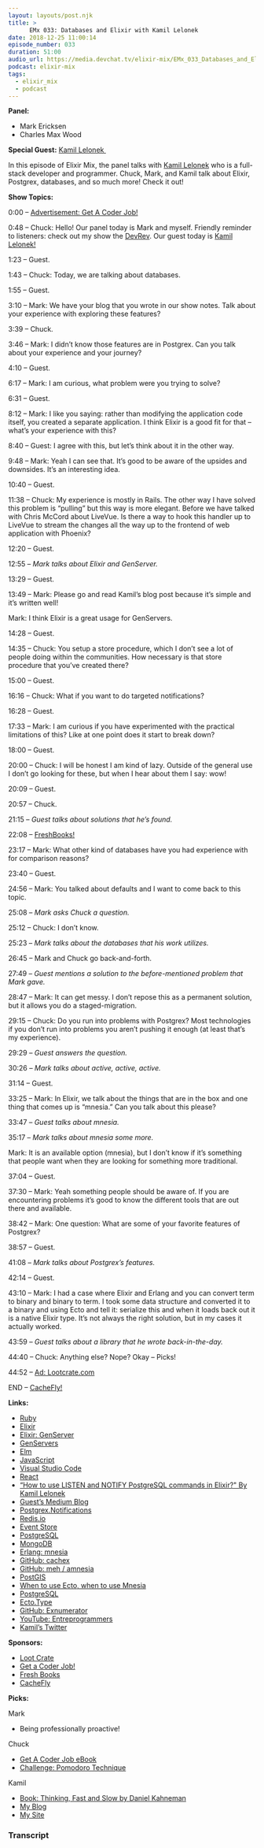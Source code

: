 ```yaml
---
layout: layouts/post.njk
title: >
      EMx 033: Databases and Elixir with Kamil Lelonek
date: 2018-12-25 11:00:14
episode_number: 033
duration: 51:00
audio_url: https://media.devchat.tv/elixir-mix/EMx_033_Databases_and_Elixir_with%20Kamil_Lelonek.mp3
podcast: elixir-mix
tags: 
  - elixir_mix
  - podcast
---
```


 **Panel:**

- Mark Ericksen
- Charles Max Wood

**Special Guest:** [Kamil Lelonek&nbsp;](https://twitter.com/kamillelonek?lang=en)

In this episode of Elixir Mix, the panel talks with [Kamil Lelonek](https://twitter.com/kamillelonek?lang=en) who is a full-stack developer and programmer. Chuck, Mark, and Kamil talk about Elixir, Postgrex, databases, and so much more! Check it out!

**Show Topics:**

0:00 – [Advertisement: Get A Coder Job!](https://devchat.tv/get-a-coder-job/)&nbsp;

0:48 – Chuck: Hello! Our panel today is Mark and myself. Friendly reminder to listeners: check out my show the [DevRev](https://thedevrev.com). Our guest today is [Kamil Lelonek!](https://twitter.com/KamilLelonek?lang=en)

1:23 – Guest.

1:43 – Chuck: Today, we are talking about databases.

1:55 – Guest.

3:10 – Mark: We have your blog that you wrote in our show notes. Talk about your experience with exploring these features?

3:39 – Chuck.

3:46 – Mark: I didn’t know those features are in Postgrex. Can you talk about your experience and your journey?

4:10 – Guest.

6:17 – Mark: I am curious, what problem were you trying to solve?

6:31 – Guest.

8:12 – Mark: I like you saying: rather than modifying the application code itself, you created a separate application. I think Elixir is a good fit for that – what’s your experience with this?

8:40 – Guest: I agree with this, but let’s think about it in the other way.

9:48 – Mark: Yeah I can see that. It’s good to be aware of the upsides and downsides. It’s an interesting idea.

10:40 – Guest.

11:38 – Chuck: My experience is mostly in Rails. The other way I have solved this problem is “pulling” but this way is more elegant. Before we have talked with Chris McCord about LiveVue. Is there a way to hook this handler up to LiveVue to stream the changes all the way up to the frontend of web application with Phoenix?

12:20 – Guest.

12:55 – _Mark talks about Elixir and GenServer._

13:29 – Guest.

13:49 – Mark: Please go and read Kamil’s blog post because it’s simple and it’s written well!

Mark: I think Elixir is a great usage for GenServers.

14:28 – Guest.

14:35 – Chuck: You setup a store procedure, which I don’t see a lot of people doing within the communities. How necessary is that store procedure that you’ve created there?

15:00 – Guest.

16:16 – Chuck: What if you want to do targeted notifications?

16:28 – Guest.

17:33 – Mark: I am curious if you have experimented with the practical limitations of this? Like at one point does it start to break down?

18:00 – Guest.

20:00 – Chuck: I will be honest I am kind of lazy. Outside of the general use I don’t go looking for these, but when I hear about them I say: wow!

20:09 – Guest.

20:57 – Chuck.

21:15 – _Guest talks about solutions that he’s found._

22:08 – [FreshBooks!](https://www.freshbooks.com)

23:17 – Mark: What other kind of databases have you had experience with for comparison reasons?

23:40 – Guest.

24:56 – Mark: You talked about defaults and I want to come back to this topic.

25:08 – _Mark asks Chuck a question._

25:12 – Chuck: I don’t know.

25:23 – _Mark talks about the databases that his work utilizes._

26:45 – Mark and Chuck go back-and-forth.

27:49 – _Guest mentions a solution to the before-mentioned problem that Mark gave._

28:47 – Mark: It can get messy. I don’t repose this as a permanent solution, but it allows you do a staged-migration.

29:15 – Chuck: Do you run into problems with Postgrex? Most technologies if you don’t run into problems you aren’t pushing it enough (at least that’s my experience).

29:29 – _Guest answers the question._

30:26 – _Mark talks about active, active, active._

31:14 – Guest.

33:25 – Mark: In Elixir, we talk about the things that are in the box and one thing that comes up is “mnesia.” Can you talk about this please?

33:47 – _Guest talks about mnesia._

35:17 – _Mark talks about mnesia some more._

Mark: It is an available option (mnesia), but I don’t know if it’s something that people want when they are looking for something more traditional.

37:04 – Guest.

37:30 – Mark: Yeah something people should be aware of. If you are encountering problems it’s good to know the different tools that are out there and available.

38:42 – Mark: One question: What are some of your favorite features of Postgrex?

38:57 – Guest.

41:08 – _Mark talks about Postgrex’s features._

42:14 – Guest.

43:10 – Mark: I had a case where Elixir and Erlang and you can convert term to binary and binary to term. I took some data structure and converted it to a binary and using Ecto and tell it: serialize this and when it loads back out it is a native Elixir type. It’s not always the right solution, but in my cases it actually worked.

43:59 – _Guest talks about a library that he wrote back-in-the-day._

44:40 – Chuck: Anything else? Nope? Okay – Picks!

44:52 – [Ad: Lootcrate.com](https://www.lootcrate.com)

END – [CacheFly!](https://www.cachefly.com)

**Links:**

- [Ruby](https://www.ruby-lang.org/en/)
- [Elixir](https://elixir-lang.org)
- [Elixir: GenServer](https://elixir-lang.org/getting-started/mix-otp/genserver.html)
- [GenServers](https://elixir-lang.org/getting-started/mix-otp/genserver.html)
- [Elm](https://elm-lang.org)
- [JavaScript](https://www.javascript.com)
- [Visual Studio Code](https://code.visualstudio.com)
- [React](https://reactjs.org)
- [“How to use LISTEN and NOTIFY PostgreSQL commands in Elixir?" By Kamil Lelonek](https://blog.lelonek.me/listen-and-notify-postgresql-commands-in-elixir-187c49597851)
- [Guest’s Medium Blog](https://blog.lelonek.me)
- [Postgrex.Notifications](https://hexdocs.pm/postgrex/Postgrex.Notifications.html)
- [Redis.io](https://redis.io)
- [Event Store](https://eventstore.org)
- [PostgreSQL](https://www.postgresql.org)
- [MongoDB](https://www.mongodb.com)
- [Erlang: mnesia](https://erlang.org/doc/man/mnesia.html)
- [GitHub: cachex](https://github.com/whitfin/cachex)
- [GitHub: meh / amnesia](https://github.com/meh/amnesia)
- [PostGIS](https://postgis.net)
- [When to use Ecto, when to use Mnesia](https://elixirforum.com/t/when-to-use-ecto-when-to-use-mnesia/661/6)
- [PostgreSQL](https://www.postgresql.org/docs/9.0/hstore.html)
- [Ecto.Type](https://hexdocs.pm/ecto/Ecto.Type.html)
- [GitHub: Exnumerator](https://github.com/KamilLelonek/exnumerator)
- [YouTube: Entreprogrammers](https://www.youtube.com/user/entreprogrammers/videos)
- [Kamil’s Twitter](https://twitter.com/KamilLelonek?lang=en)

**Sponsors:**

- [Loot Crate](https://www.lootcrate.com)
- [Get a Coder Job!](https://devchat.tv/get-a-coder-job/)
- [Fresh Books](https://www.freshbooks.com)
- [CacheFly](https://www.cachefly.com)

**Picks:**

Mark

- Being professionally proactive!

Chuck

- [Get A Coder Job eBook](https://devchat.tv/store/get-a-coder-job-ebook/)
- [Challenge: Pomodoro Technique](https://francescocirillo.com/pages/pomodoro-technique)

Kamil

- [Book: Thinking, Fast and Slow by Daniel Kahneman](https://www.amazon.com/Thinking-Fast-Slow-Daniel-Kahneman/dp/0374533555)
- [My Blog](https://blog.lelonek.me)
- [My Site](https://biohacking.lelonek.me)


### Transcript


